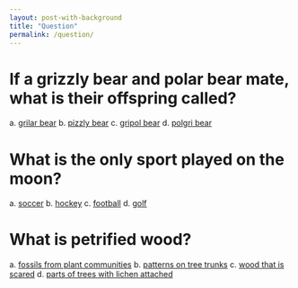 ```yaml
---
layout: post-with-background
title: "Question"
permalink: /question/
---
```



<h1>If a grizzly bear and polar bear mate, what is their offspring called?</h1>

a. [grilar bear](/false/)
b. [pizzly bear](/true/)
c. [gripol bear](/false/)
d. [polgri bear](/false/)

<h1>What is the only sport played on the moon?</h1>
  
a. [soccer](/false/)
b. [hockey](/false/)
c. [football](/false/)
d. [golf](/true/)

<h1>What is petrified wood?</h1>

a. [fossils from plant communities](/true/)
b. [patterns on tree trunks](/false/)
c. [wood that is scared](/false/)
d. [parts of trees with lichen attached](/false/)
